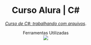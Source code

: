 <h1 align="center">
 Curso Alura | C#
</h1>

<p align="center">
<i> <a href="https://cursos.alura.com.br/course/c-sharp-trabalhando-arquivos">Curso de C#: trabalhando com arquivos</a></i>.
</p>

<p align="center">
    Ferramentas Utilizadas <br/>
  <a href="https://skillicons.dev">
    <img src="https://skillicons.dev/icons?i=cs,visualstudio,vscode,git,github" />
  </a>
</p>
